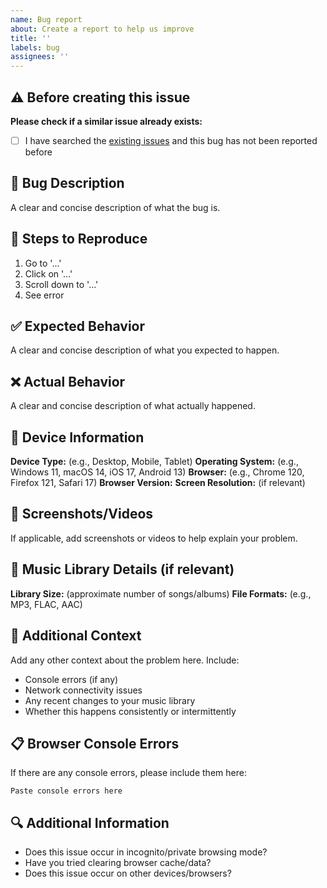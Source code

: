 ```yaml
---
name: Bug report
about: Create a report to help us improve
title: ''
labels: bug
assignees: ''
---
```


## ⚠️ Before creating this issue

**Please check if a similar issue already exists:**
- [ ] I have searched the [existing issues](https://github.com/minht11/local-music-pwa/issues) and this bug has not been reported before

## 🐛 Bug Description

A clear and concise description of what the bug is.

## 🔄 Steps to Reproduce

1. Go to '...'
2. Click on '...'
3. Scroll down to '...'
4. See error

## ✅ Expected Behavior

A clear and concise description of what you expected to happen.

## ❌ Actual Behavior

A clear and concise description of what actually happened.

## 📱 Device Information

**Device Type:** (e.g., Desktop, Mobile, Tablet)
**Operating System:** (e.g., Windows 11, macOS 14, iOS 17, Android 13)
**Browser:** (e.g., Chrome 120, Firefox 121, Safari 17)
**Browser Version:** 
**Screen Resolution:** (if relevant)

## 📸 Screenshots/Videos

If applicable, add screenshots or videos to help explain your problem.

<!-- You can drag and drop images/videos directly into this text area -->

## 🎵 Music Library Details (if relevant)

**Library Size:** (approximate number of songs/albums)
**File Formats:** (e.g., MP3, FLAC, AAC)

## 🔧 Additional Context

Add any other context about the problem here. Include:
- Console errors (if any)
- Network connectivity issues
- Any recent changes to your music library
- Whether this happens consistently or intermittently

## 📋 Browser Console Errors

If there are any console errors, please include them here:

```
Paste console errors here
```

## 🔍 Additional Information

- Does this issue occur in incognito/private browsing mode?
- Have you tried clearing browser cache/data?
- Does this issue occur on other devices/browsers?
